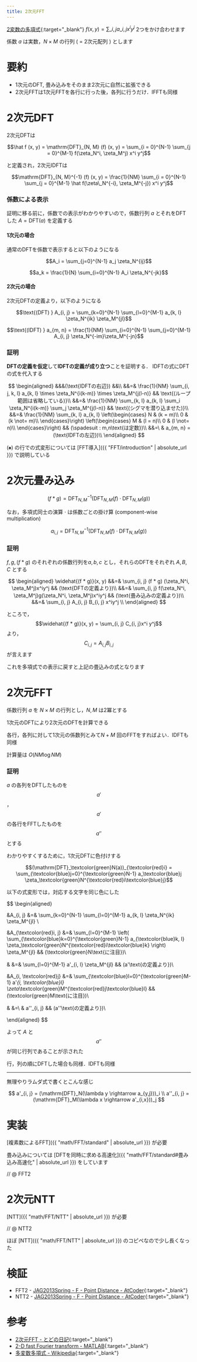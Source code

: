 ```yaml
---
title: 2次元FFT
---
```


[2変数の多項式](https://ja.wikipedia.org/wiki/多変数多項式){:target="_blank"}<!--_--> $f(x, y) = \sum\_{i,j} a\_{i, j}x^i y^j$ 2つをかけ合わせます

係数 $a$ は実数，$N \times M$ の行列 ( = 2次元配列 ) とします

# 要約

* 1次元のDFT, 畳み込みをそのまま2次元に自然に拡張できる
* 2次元FFTは1次元FFTを各行に行った後，各列に行うだけ．IFFTも同様

# 2次元DFT

2次元DFTは

$$\hat f (x, y) = \mathrm{DFT}_{N, M} (f) (x, y) = \sum_{i = 0}^{N-1} \sum_{j = 0}^{M-1} f(\zeta_N^i, \zeta_M^j) x^i y^j$$

と定義され，2次元IDFTは

$$\mathrm{DFT}_{N, M}^{-1} (f) (x, y) = \frac{1}{NM} \sum_{i = 0}^{N-1} \sum_{j = 0}^{M-1} \hat f(\zeta\_N^{-i}, \zeta_M^{-j}) x^i y^j$$

### 係数による表示

証明に移る前に，係数での表示がわかりやすいので，係数行列 $a$ とそれをDFTした $A = \mathrm{DFT}(a)$ を定義する

#### 1次元の場合

通常のDFTを係数で表示すると以下のようになる

$$A_i = \sum_{j=0}^{N-1} a_j \zeta_N^{ij}$$

$$a_k = \frac{1}{N} \sum_{i=0}^{N-1} A_i \zeta_N^{-jk}$$

#### 2次元の場合

2次元DFTの定義より，以下のようになる

$$\text{(DFT) } A_{i, j} = \sum_{k=0}^{N-1} \sum_{l=0}^{M-1} a_{k, l} \zeta_N^{ik} \zeta_M^{jl}$$

$$\text{(IDFT) } a_{m, n} = \frac{1}{NM} \sum_{i=0}^{N-1} \sum_{j=0}^{M-1} A_{i, j} \zeta_N^{-im}\zeta_M^{-jn}$$

### 証明

**DFTの定義を仮定**して**IDFTの定義が成り立つ**ことを証明する． IDFTの式にDFTの式を代入する

$$
\begin{aligned}
&&&(\text{IDFTの右辺}) &&\\
&&=& \frac{1}{NM} \sum_{i, j, k, l} a_{k, l} \times \zeta_N^{i(k-m)} \times \zeta_M^{j(l-n)} && \text{(ループ範囲は省略している)}\\
&&=& \frac{1}{NM} \sum_{k, l} a_{k, l} \sum_i \zeta_N^{i(k-m)} \sum_j \zeta_M^{j(l-n)} && \text{(シグマを潜り込ませた)}\\
&&=& \frac{1}{NM} \sum_{k, l} a_{k, l}
\left(\begin{cases}
N & (k = m)\\
0 & (k \not= m)\\
\end{cases}\right)
\left(\begin{cases}
M & (l = n)\\
0 & (l \not= n)\\
\end{cases}\right)
&& (\spadesuit : m,n\text{は定数})\\
&&=\ & a_{m, n} = (\text{IDFTの左辺})\\
\end{aligned}
$$

$(\spadesuit)$ の行での式変形については [FFT導入]({{ "FFT/introduction" | absolute_url }}) で説明している

# 2次元畳み込み

$$(f * g) = \mathrm{DFT}_{N, M}^{-1} (\mathrm{DFT}_{N, M} (f) \cdot \mathrm{DFT}_{N, M} (g))$$

なお，多項式同士の演算 $\cdot$ は係数ごとの掛け算 (component-wise multiplication)

$$a_{i, j} = \mathrm{DFT}_{N, M}^{-1} (\mathrm{DFT}_{N, M} (f) \cdot \mathrm{DFT}_{N, M} (g))$$

### 証明

$f, g, (f*g)$ のそれぞれの係数行列を$a, b, c$ とし，それらのDFTをそれぞれ $A, B, C$ とする

$$
\begin{aligned}
\widehat{(f * g)}(x, y)  
&&=& \sum_{i, j} (f * g) (\zeta_N^i, \zeta_M^j)x^iy^j && (\text{DFTの定義より})\\
&&=& \sum_{i, j} f(\zeta_N^i, \zeta_M^j)g(\zeta_N^i, \zeta_M^j)x^iy^j && (\text{畳み込みの定義より})\\
&&=& \sum_{i, j} A_{i, j} B_{i, j} x^iy^j \\
\end{aligned}
$$

ところで，$$\widehat{(f * g)}(x, y) = \sum_{i, j} C_{i, j}x^i y^j$$ より，  
$$C_{i, j} = A_{i, j} B_{i, j}$$ が言えます

これを多項式での表示に戻すと上記の畳込みの式となります

# 2次元FFT

係数行列 $a$ を $N \times M$ の行列とし，$N, M$ は2冪とする

1次元のDFTにより2次元のDFTを計算できる

各行，各列に対して1次元の係数列とみて$N + M$ 回のFFTをすればよい．IDFTも同様

計算量は $O(NM \log NM)$

### 証明

$a$ の各列をDFTしたものを $$a'$$，$$a'$$ の各行をFFTしたものを $$a''$$ とする

わかりやすくするために，1次元DFTに色付けする

$$(\mathrm{DFT}_\textcolor{green}N(a))_{\textcolor{red}i} = \sum_{\textcolor{blue}j=0}^{\textcolor{green}N-1} a_\textcolor{blue}j \zeta_\textcolor{green}N^{\textcolor{red}i\textcolor{blue}j}$$

以下の式変形では，対応する文字を同じ色にした

$$
\begin{aligned}

&A_{i, j}
&=& \sum_{k=0}^{N-1} \sum_{l=0}^{M-1} a_{k, l} \zeta_N^{ik} \zeta_M^{jl} \\

&A_{\textcolor{red}i, j}
&=& \sum_{l=0}^{M-1}
\left( \sum_{\textcolor{blue}k=0}^{\textcolor{green}N-1} a_{\textcolor{blue}k, l} \zeta_\textcolor{green}N^{\textcolor{red}i\textcolor{blue}k} \right)
\zeta_M^{jl}
&& (\textcolor{green}N\text{に注目})\\

&
&=& \sum_{l=0}^{M-1}
a'_{i, l}
\zeta_M^{jl}
&& (a'\text{の定義より})\\

&A_{i, \textcolor{red}j}
&=& \sum_{\textcolor{blue}l=0}^{\textcolor{green}M-1}
a'_{i, \textcolor{blue}l}
\zeta_\textcolor{green}M^{\textcolor{red}j\textcolor{blue}l}
&& (\textcolor{green}M\text{に注目})\\

&
&=\ &
a''_{i, j}
&& (a''\text{の定義より})\\

\end{aligned}
$$

よって $A$ と $$a''$$ が同じ行列であることが示された

行，列の順にDFTした場合も同様．IDFTも同様

---

無理やりラムダ式で書くとこんな感じ

$$
a'_{i, j} = (\mathrm{DFT}_N(\lambda y \rightarrow a_{y,j}))_i
\\
a''_{i, j} = (\mathrm{DFT}_M(\lambda x \rightarrow a'_{i,x}))_j
$$

# 実装

[複素数によるFFT]({{ "math/FFT/standard" | absolute_url }}) が必要

畳み込みについては [DFTを同時に求める高速化]({{ "math/FFT/standard#畳み込み高速化" | absolute_url }}) をしています

// @ FFT2

# 2次元NTT

[NTT]({{ "math/FFT/NTT" | absolute_url }}) が必要

// @ NTT2

ほぼ [NTT]({{ "math/FFT/NTT" | absolute_url }}) のコピペなので少し長くなった

# 検証

* FFT2 - [JAG2013Spring - F - Point Distance - AtCoder](https://beta.atcoder.jp/contests/jag2013spring/submissions/3684135){:target="_blank"}<!--_-->
* NTT2 - [JAG2013Spring - F - Point Distance - AtCoder](https://beta.atcoder.jp/contests/jag2013spring/submissions/3686678){:target="_blank"}<!--_-->

# 参考

* [2次元FFT - とどの日記](http://d.hatena.ne.jp/todo314/touch/20130811/1376221445){:target="_blank"}<!--_-->
* [2-D fast Fourier transform - MATLAB](https://jp.mathworks.com/help/matlab/ref/fft2.html?lang=en){:target="_blank"}<!--_-->
* [多変数多項式 - Wikipedia](https://ja.wikipedia.org/wiki/多変数多項式){:target="_blank"}<!--_-->

